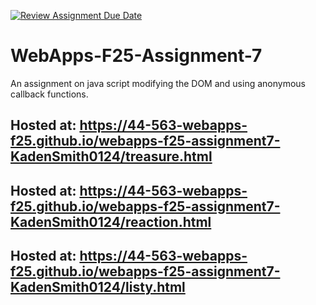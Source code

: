 [![Review Assignment Due Date](https://classroom.github.com/assets/deadline-readme-button-22041afd0340ce965d47ae6ef1cefeee28c7c493a6346c4f15d667ab976d596c.svg)](https://classroom.github.com/a/ltUcE4Dk)
# WebApps-F25-Assignment-7
An assignment on java script modifying the DOM and using anonymous callback functions.

Hosted at:  https://44-563-webapps-f25.github.io/webapps-f25-assignment7-KadenSmith0124/treasure.html
---
Hosted at:  https://44-563-webapps-f25.github.io/webapps-f25-assignment7-KadenSmith0124/reaction.html
---
Hosted at:  https://44-563-webapps-f25.github.io/webapps-f25-assignment7-KadenSmith0124/listy.html
---
